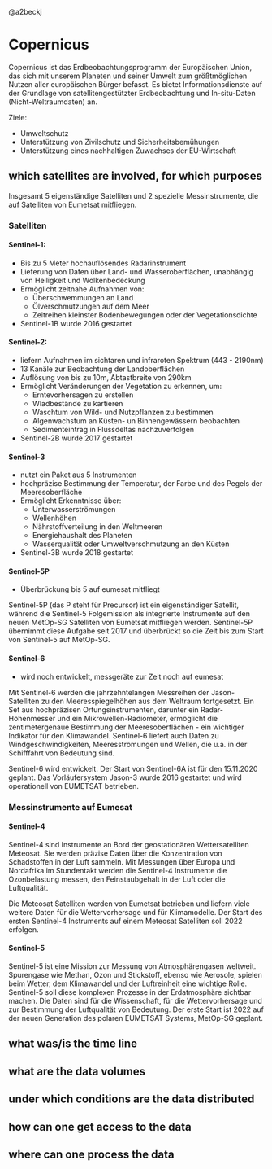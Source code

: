 @a2beckj
# Copernicus

Copernicus ist das Erdbeobachtungsprogramm der Europäischen Union, das sich mit unserem Planeten und seiner Umwelt zum größtmöglichen Nutzen aller europäischen Bürger befasst. Es bietet Informationsdienste auf der Grundlage von satellitengestützter Erdbeobachtung und In-situ-Daten (Nicht-Weltraumdaten) an.

Ziele:
* Umweltschutz
* Unterstützung von Zivilschutz und Sicherheitsbemühungen
* Unterstützung eines nachhaltigen Zuwachses der EU-Wirtschaft

## which satellites are involved, for which purposes

Insgesamt 5 eigenständige Satelliten und 2 spezielle Messinstrumente, die auf Satelliten von Eumetsat mitfliegen.

### Satelliten
#### Sentinel-1:
* Bis zu 5 Meter hochauflösendes Radarinstrument
* Lieferung von Daten über Land- und Wasseroberflächen, unabhängig von Helligkeit und Wolkenbedeckung
* Ermöglicht zeitnahe Aufnahmen von: 
  - Überschwemmungen an Land
  - Ölverschmutzungen auf dem Meer
  - Zeitreihen kleinster Bodenbewegungen oder der Vegetationsdichte
* Sentinel-1B wurde 2016 gestartet
  
#### Sentinel-2:
* liefern Aufnahmen im sichtaren und infraroten Spektrum (443 - 2190nm)
* 13 Kanäle zur Beobachtung der Landoberflächen
* Auflösung von bis zu 10m, Abtastbreite von 290km
* Ermöglicht Veränderungen der Vegetation zu erkennen, um:
  - Erntevorhersagen zu erstellen
  - Wladbestände zu kartieren 
  - Waschtum von Wild- und Nutzpflanzen zu bestimmen
  - Algenwachstum an Küsten- un Binnengewässern beobachten
  - Sedimenteintrag in Flussdeltas nachzuverfolgen
* Sentinel-2B wurde 2017 gestartet

#### Sentinel-3
* nutzt ein Paket aus 5 Instrumenten
* hochpräzise Bestimmung der Temperatur, der Farbe und des Pegels der Meeresoberfläche
* Ermöglicht Erkenntnisse über:
  - Unterwasserströmungen
  - Wellenhöhen
  - Nährstoffverteilung in den Weltmeeren
  - Energiehaushalt des Planeten
  - Wasserqualität oder Umweltverschmutzung an den Küsten
* Sentinel-3B wurde 2018 gestartet

#### Sentinel-5P
* Überbrückung bis 5 auf eumesat mitfliegt

Sentinel-5P (das P steht für Precursor) ist ein eigenständiger Satellit, während die Sentinel-5 Folgemission als integrierte Instrumente auf den neuen MetOp-SG Satelliten von Eumetsat mitfliegen werden. Sentinel-5P übernimmt diese Aufgabe seit 2017 und überbrückt so die Zeit bis zum Start von Sentinel-5 auf MetOp-SG.


#### Sentinel-6
* wird noch entwickelt, messgeräte zur Zeit noch auf eumesat


Mit Sentinel-6 werden die jahrzehntelangen Messreihen der Jason-Satelliten zu den Meeresspiegelhöhen aus dem Weltraum fortgesetzt. Ein Set aus hochpräzisen Ortungsinstrumenten, darunter ein Radar-Höhenmesser und ein Mikrowellen-Radiometer, ermöglicht die zentimetergenaue Bestimmung der Meeresoberflächen - ein wichtiger Indikator für den Klimawandel. Sentinel-6 liefert auch Daten zu Windgeschwindigkeiten, Meeresströmungen und Wellen, die u.a. in der Schifffahrt von Bedeutung sind.

Sentinel-6 wird entwickelt. Der Start von Sentinel-6A ist für den 15.11.2020 geplant. Das Vorläufersystem Jason-3 wurde 2016 gestartet und wird operationell von EUMETSAT betrieben.

### Messinstrumente auf Eumesat

#### Sentinel-4

Sentinel-4 sind Instrumente an Bord der geostationären Wettersatelliten Meteosat. Sie werden präzise Daten über die Konzentration von Schadstoffen in der Luft sammeln. Mit Messungen über Europa und Nordafrika im Stundentakt werden die Sentinel-4 Instrumente die Ozonbelastung messen, den Feinstaubgehalt in der Luft oder die Luftqualität.

Die Meteosat Satelliten werden von Eumetsat betrieben und liefern viele weitere Daten für die Wettervorhersage und für Klimamodelle. Der Start des ersten Sentinel-4 Instruments auf einem Meteosat Satelliten soll 2022 erfolgen.

#### Sentinel-5

Sentinel-5 ist eine Mission zur Messung von Atmosphärengasen weltweit. Spurengase wie Methan, Ozon und Stickstoff, ebenso wie Aerosole, spielen beim Wetter, dem Klimawandel und der Luftreinheit eine wichtige Rolle. Sentinel-5 soll diese komplexen Prozesse in der Erdatmosphäre sichtbar machen. Die Daten sind für die Wissenschaft, für die Wettervorhersage und zur Bestimmung der Luftqualität von Bedeutung. Der erste Start ist 2022 auf der neuen Generation des polaren EUMETSAT Systems, MetOp-SG geplant.

## what was/is the time line

## what are the data volumes

## under which conditions are the data distributed

## how can one get access to the data

## where can one process the data
